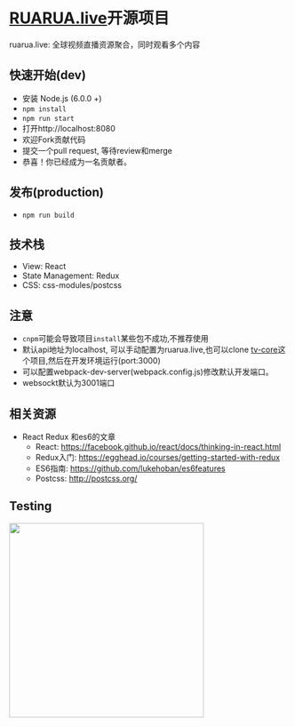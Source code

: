 # [RUARUA.live](http://ruarua.live/invite?code=testcode)开源项目

ruarua.live: 全球视频直播资源聚合，同时观看多个内容

快速开始(dev)
----
* 安装 Node.js (6.0.0 +) 
* `npm install`
* `npm run start`
* 打开http://localhost:8080
* 欢迎Fork贡献代码
* 提交一个pull request, 等待review和merge
* 恭喜！你已经成为一名贡献者。

发布(production)
----
* `npm run build`

技术栈
----
* View: React
* State Management: Redux
* CSS: css-modules/postcss

  
注意
----
* `cnpm`可能会导致项目`install`某些包不成功,不推荐使用
* 默认api地址为localhost, 可以手动配置为ruarua.live,也可以clone [tv-core](https://github.com/EthanOrange/tv-core)这个项目,然后在开发环境运行(port:3000)
* 可以配置webpack-dev-server(webpack.config.js)修改默认开发端口。
* websockt默认为3001端口

相关资源
----
* React Redux 和es6的文章
  * React: https://facebook.github.io/react/docs/thinking-in-react.html
  * Redux入门: https://egghead.io/courses/getting-started-with-redux
  * ES6指南: https://github.com/lukehoban/es6features
  * Postcss: http://postcss.org/

Testing
----
<img src="/.github/browserstack_logo.png?raw=true" width="350" align="left">
